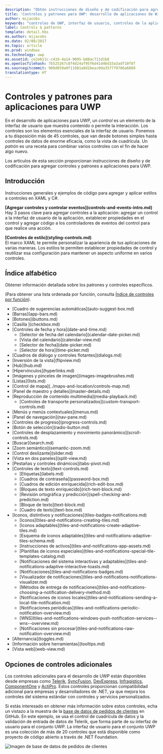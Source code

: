 ```yaml
---
description: "Obtén instrucciones de diseño y de codificación para agregar controles y patrones a aplicaciones para UWP. Descubre más de 45 controles eficaces para su uso con la aplicación."
title: 'Controles y patrones para UWP: desarrollo de aplicaciones de Windows'
author: mijacobs
keywords: "controles de UWP, interfaz de usuario, controles de la aplicación"
label: Controls & patterns
template: detail.hbs
ms.author: mijacobs
ms.date: 02/08/2017
ms.topic: article
ms.prod: windows
ms.technology: uwp
ms.assetid: ce2e611c-c419-4a14-9095-b88ac711d1b8
ms.openlocfilehash: 7b525267c8f4d24af95f6d41d46d33a3adf10f8f
ms.sourcegitcommit: 909d859a0f11981a8d1beac0da35f779786a6889
translationtype: HT
---
```

# <a name="controls-and-patterns-for-uwp-apps"></a>Controles y patrones para aplicaciones para UWP
<link rel="stylesheet" href="https://az835927.vo.msecnd.net/sites/uwp/Resources/css/custom.css"> 

En el desarrollo de aplicaciones para UWP, un <i>control</i> es un elemento de la interfaz de usuario que muestra contenido o permite la interacción. Los controles son los elementos esenciales de la interfaz de usuario. Ponemos a tu disposición más de 45 controles, que van desde botones simples hasta controles de datos de enorme eficacia, como la vista de cuadrícula. Un <i>patrón</i> es una receta para combinar varios controles con el fin de hacer algo nuevo.

Los artículos de esta sección proporcionan instrucciones de diseño y de codificación para agregar controles y patrones a aplicaciones para UWP. 

## <a name="intro"></a>Introducción

Instrucciones generales y ejemplos de código para agregar y aplicar estilos a controles en XAML y C#.

<div class="side-by-side">
<div class="side-by-side-content">
  <div class="side-by-side-content-left">
   <p><b>[Agregar controles y controlar eventos](controls-and-events-intro.md)</b> <br/>
Hay 3 pasos clave para agregar controles a la aplicación: agregar un control a la interfaz de usuario de la aplicación, establecer propiedades en el control y agregar código a los controladores de eventos del control para que realice una acción.</li>
</ul> 
</p>
  </div>
  <div class="side-by-side-content-right">
   <p><b>[Controles de estilo](styling-controls.md)</b> <br/>
El marco XAML te permite personalizar la apariencia de tus aplicaciones de varias maneras. Los estilos te permiten establecer propiedades de control y reutilizar esa configuración para mantener un aspecto uniforme en varios controles.</p>
  </div>
</div>
</div>

## <a name="alphabetical-index"></a>Índice alfabético 

Obtener información detallada sobre los patrones y controles específicos.

(Para obtener una lista ordenada por función, consulta [Índice de controles por función](controls-by-function.md)).

<div class="uwpd-list-of-links">
<ul>

<li>[Cuadro de sugerencias automáticas](auto-suggest-box.md)</li>

<li>[Barras](app-bars.md)</li>

<li>[Botones](buttons.md)</li>

<li>[Casilla ](checkbox.md)</li>

<li>[Controles de fecha y hora](date-and-time.md)
<ul>

<li>[Selector de fecha del calendario](calendar-date-picker.md)</li>

<li>[Vista del calendario](calendar-view.md)</li>

<li>[Selector de fecha](date-picker.md)</li>

<li>[Selector de hora](time-picker.md)</li>
</ul>
</li>


<li>[Cuadros de diálogo y controles flotantes](dialogs.md)</li>

<li>[Inversión de la vista](flipview.md)</li>

<li>[Hub](hub.md)</li>

<li>[Hipervínculos](hyperlinks.md)</li>

<li>[Imágenes y pinceles de imagen](images-imagebrushes.md)</li>

<li>[Listas](lists.md)</li>

<li>[Control de mapa](../maps-and-location/controls-map.md)</li>

<li>[Panel de maestro y detalles](master-details.md)</li>

<li>[Reproducción de contenido multimedia](media-playback.md)
<ul>
<li>[Controles de transporte personalizados](custom-transport-controls.md)</li>
</ul>
</li>

<li>[Menús y menús contextuales](menus.md)</li>

<li>[Panel de navegación](nav-pane.md)</li>

<li>[Controles de progreso](progress-controls.md)</li>

<li>[Botón de selección](radio-button.md)</li>

<li>[Controles de desplazamiento y movimiento panorámico](scroll-controls.md)</li>

<li>[Buscar](search.md)</li>

<li>[Zoom semántico](semantic-zoom.md)</li>

<li>[Control deslizante](slider.md)</li>

<li>[Vista en dos paneles](split-view.md)</li>

<li>[Pestañas y controles dinámicos](tabs-pivot.md)</li>

<li>[Controles de texto](text-controls.md)
<ul>

<li>[Etiquetas](labels.md)</li>

<li>[Cuadros de contraseña](password-box.md)</li>

<li>[Cuadros de edición enriquecida](rich-edit-box.md)</li>

<li>[Bloques de texto enriquecido](rich-text-block.md)</li>

<li>[Revisión ortográfica y predicción](spell-checking-and-prediction.md)</li>

<li>[Bloque de texto](text-block.md)</li>

<li>[Cuadro de texto](text-box.md)</li>
</ul>
</li>



<li>[Iconos, distintivos y notificaciones](tiles-badges-notifications.md)
<ul>

<li>[Iconos](tiles-and-notifications-creating-tiles.md)</li>

<li>[Iconos adaptables](tiles-and-notifications-create-adaptive-tiles.md)</li>

<li>[Esquema de iconos adaptables](tiles-and-notifications-adaptive-tiles-schema.md)</li>

<li>[Instrucciones de activos](tiles-and-notifications-app-assets.md)</li>

<li>[Plantillas de iconos especiales](tiles-and-notifications-special-tile-templates-catalog.md)</li>

<li>[Notificaciones del sistema interactivas y adaptables](tiles-and-notifications-adaptive-interactive-toasts.md)</li>

<li>[Notificaciones](tiles-and-notifications-badges.md)</li>

<li>[Visualizador de notificaciones](tiles-and-notifications-notifications-visualizer.md)</li>

<li>[Métodos de entrega de notificaciones](tiles-and-notifications-choosing-a-notification-delivery-method.md)</li>

<li>[Notificaciones de iconos locales](tiles-and-notifications-sending-a-local-tile-notification.md)</li>

<li>[Notificaciones periódicas](tiles-and-notifications-periodic-notification-overview.md)</li>

<li>[WNS](tiles-and-notifications-windows-push-notification-services--wns--overview.md)</li>

<li>[Notificaciones sin procesar](tiles-and-notifications-raw-notification-overview.md)</li>
</ul>
</li>


<li>[Alternancia](toggles.md)</li>
<li>[Información sobre herramientas](tooltips.md)</li>

<li>[Vista web](web-view.md)</li>
</ul>
</div>

## <a name="additional-controls-options"></a>Opciones de controles adicionales

Los controles adicionales para el desarrollo de UWP están disponibles desde empresas como [Telerik](http://www.telerik.com/), [SyncFusion](https://www.syncfusion.com/products/uwp), [DevExpress](https://www.devexpress.com/Products/NET/Controls/Win10Apps/), [Infragistics](http://www.infragistics.com/products/universal-windows-platform), [ComponentOne](https://www.componentone.com/Studio/Platform/UWP) y [ActiPro](http://www.actiprosoftware.com/products/controls/universal). Estos controles proporcionan compatibilidad adicional para empresas y desarrolladores de .NET, ya que mejora los controles del sistema estándar con controles y servicios personalizados.  

Si estás interesado en obtener más información sobre estos controles, echa un vistazo a la muestra de la [base de datos de pedidos de clientes](https://github.com/Microsoft/Windows-appsample-customers-orders-database) en GitHub. En este ejemplo, se usa el control de cuadrícula de datos y la validación de entrada de datos de Telerik, que forma parte de su interfaz de usuario para el conjunto UWP. La interfaz de usuario para el conjunto UWP es una colección de más de 20 controles que está disponible como proyecto de código abierto a través de .NET Foundation.

![Imagen de base de datos de pedidos de clientes](images/customerOrdersDataGrid.png)